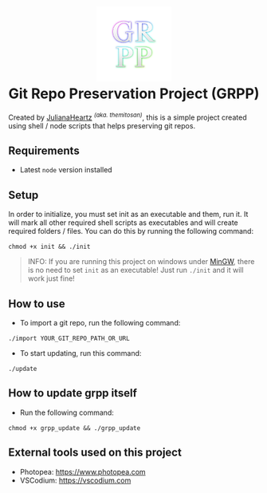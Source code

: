 <h1 align="center">
    <img src="src/GRPP.png" alt="grpp_logo" width="150">
    <br>Git Repo Preservation Project (GRPP)
</h1>

Created by [JulianaHeartz](https://mastodon.social/@julianaheartz) <sup>*(aka. themitosan)*</sup>, this is a simple project created using shell / node scripts that helps preserving git repos.

## Requirements
- Latest `node` version installed

## Setup
In order to initialize, you must set init as an executable and them, run it. It will mark all other required shell scripts as executables and will create required folders / files. You can do this by running the following command:

```
chmod +x init && ./init
```

> INFO: If you are running this project on windows under [MinGW](https://www.mingw-w64.org), there is no need to set `init` as an executable! Just run `./init` and it will work just fine!

## How to use
- To import a git repo, run the following command:

```
./import YOUR_GIT_REPO_PATH_OR_URL
```

- To start updating, run this command:

```
./update
```

## How to update grpp itself
- Run the following command:
```
chmod +x grpp_update && ./grpp_update
```

## External tools used on this project
- Photopea: https://www.photopea.com
- VSCodium: https://vscodium.com
